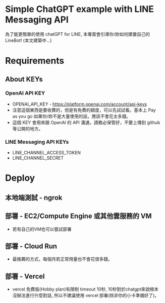 # Simple ChatGPT example with LINE Messaging API
為了能更簡單的使用 chatGPT for LINE, 本專案會引導你/妳如何建置自己的 LineBot!
(本文建築中...)
# Requirements
## About KEYs
### OpenAI API KEY
* OPENAI_API_KEY - https://platform.openai.com/account/api-keys
* 注意這個東西是要收費的，但是有免費的額度，可以先試試看。基本上 Pay as you go 如果你/妳不是大量使用的話，應該不會花太多錢。
* 這個 KEY 會用來跟 OpenAI 的 API 溝通，請務必保管好，不要上傳到 github 等公開的地方。
### LINE Messaging API KEYs
* LINE_CHANNEL_ACCESS_TOKEN
* LINE_CHANNEL_SECRET

# Deploy
## 本地端測試 - ngrok
## 部署 - EC2/Compute Engine 或其他雲服務的 VM
* 若有自己的VM也可以嘗試部署

## 部署 - Cloud Run
* 最推薦的方式，每個月若正常用量也不會花很多錢。

## 部署 - Vercel
* vercel 免費版(Hobby plan)有限制 timeout 10秒, 10秒對於chatgpt來說根本沒辦法進行什麼對話, 所以不建議使用 vercel 部署(除非你的小卡準備好了)。
